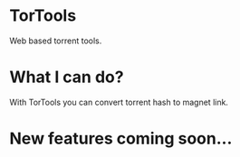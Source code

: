# TorTools
Web based torrent tools.

# What I can do?

With TorTools you can convert torrent hash to magnet link.

# New features coming soon...
